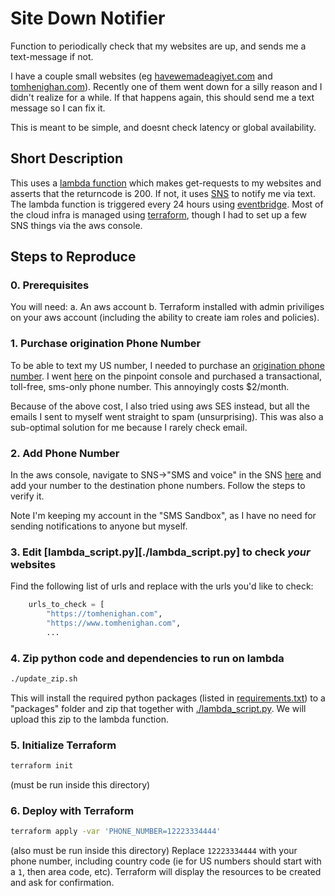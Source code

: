 # Site Down Notifier

Function to periodically check that my websites are up, and sends me a text-message if not.

I have a couple small websites (eg [havewemadeagiyet.com](https://www.havewemadeagiyet.com) and [tomhenighan.com](https://tomhenighan.com)). Recently one of them went down for a silly reason and I didn't realize for a while. If that happens again, this should send me a text message so I can fix it.

This is meant to be simple, and doesnt check latency or global availability.

## Short Description

This uses a [lambda function](https://aws.amazon.com/lambda/) which makes get-requests to my websites and asserts that the returncode is 200. If not, it uses [SNS](https://aws.amazon.com/sns/) to notify me via text. The lambda function is triggered every 24 hours using [eventbridge](https://aws.amazon.com/eventbridge/). Most of the cloud infra is managed using [terraform](https://www.terraform.io/), though I had to set up a few SNS things via the aws console.

## Steps to Reproduce

### 0. Prerequisites
You will need:
a. An aws account
b. Terraform installed with admin priviliges on your aws account (including the ability to create iam roles and policies).

### 1. Purchase origination Phone Number
To be able to text my US number, I needed to purchase an [origination phone number](https://docs.aws.amazon.com/pinpoint/latest/userguide/channels-sms-originating-identities.html). I went [here](https://console.aws.amazon.com/pinpoint/home?region=us-east-1#/sms-account-settings/requestLongCode) on the pinpoint console and purchased a transactional, toll-free, sms-only phone number. This annoyingly costs $2/month.

Because of the above cost, I also tried using aws SES instead, but all the emails I sent to myself went straight to spam (unsurprising). This was also a sub-optimal solution for me because I rarely check email.

### 2. Add Phone Number
In the aws console, navigate to SNS->"SMS and voice" in the SNS [here](https://console.aws.amazon.com/pinpoint/home?region=us-east-1#/sms-account-settings) and add your number to the destination phone numbers. Follow the steps to verify it.

Note I'm keeping my account in the "SMS Sandbox", as I have no need for sending notifications to anyone but myself.

### 3. Edit [lambda_script.py][./lambda_script.py] to check _your_ websites
Find the following list of urls and replace with the urls you'd like to check:
```python
    urls_to_check = [
        "https://tomhenighan.com",
        "https://www.tomhenighan.com",
        ...
```

### 4. Zip python code and dependencies to run on lambda
```bash
./update_zip.sh
```
This will install the required python packages (listed in [requirements.txt](./requirements.txt)) to a "packages" folder and zip that together with [./lambda_script.py](./lambda_script.py). We will upload this zip to the lambda function.

### 5. Initialize Terraform
```bash
terraform init
```
(must be run inside this directory)

### 6. Deploy with Terraform
```bash
terraform apply -var 'PHONE_NUMBER=12223334444'
```
(also must be run inside this directory)
Replace `12223334444` with your phone number, including country code (ie for US numbers should start with a `1`, then area code, etc).
Terraform will display the resources to be created and ask for confirmation.
